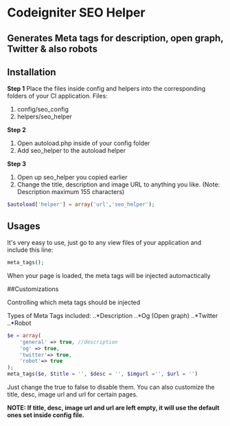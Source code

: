 Codeigniter SEO Helper
=======================
Generates Meta tags for description, open graph, Twitter & also robots
-----------------------

## Installation

**Step 1**
Place the files inside config and helpers into the corresponding folders of your CI application.
Files:
1. config/seo_config
2. helpers/seo_helper

**Step 2**
1. Open autoload.php inside of your config folder 
2. Add seo_helper to the autoload helper

**Step 3**
1. Open up seo_helper you copied earlier
2. Change the title, description and image URL to anything you like.
(Note: Description maximum 155 characters)

```php
$autoload['helper'] = array('url','seo_helper');
```

## Usages
It's very easy to use, just go to any view files of your application and include this line:
```php
meta_tags();
```

When your page is loaded, the meta tags will be injected automactically

##Customizations

Controlling which meta tags should be injected

Types of Meta Tags included:
..*Description
..*Og (Open graph)
..*Twitter
..*Robot

```php
$e = array(
	'general' => true, //description
	'og' => true,
	'twitter'=> true,
	'robot'=> true
);
meta_tags($e, $title = '', $desc = '', $imgurl ='', $url = '')
```
Just change the true to false to disable them.
You can also customize the title, desc, image url and url for certain pages.

**NOTE: If title, desc, image url and url are left empty, it will use the default ones set inside config file.**



